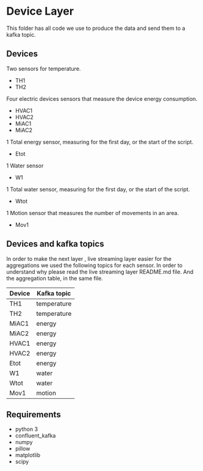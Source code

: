 # Device Layer

This folder has all code we use to produce the data and send them to a kafka topic.

## Devices

Two sensors for temperature.

- TH1
- TH2

Four electric devices sensors that measure the device energy consumption.

- HVAC1
- HVAC2
- MiAC1
- MiAC2

1 Total energy sensor, measuring for the first day, or the start of the script.

- Etot

1 Water sensor

- W1

1 Total water sensor, measuring for the first day, or the start of the script.

- Wtot

1 Motion sensor that measures the number of movements in an area.

- Mov1

## Devices and kafka topics

In order to make the next layer , live streaming layer easier for the aggregations we used the following topics for each sensor. In order to understand why please read the live streaming layer README.md file. And the aggregation table, in the same file.

| Device | Kafka topic |
| ------ | ----------- |
| TH1    | temperature |
| TH2    | temperature |
| MiAC1  | energy      |
| MiAC2  | energy      |
| HVAC1  | energy      |
| HVAC2  | energy      |
| Etot   | energy      |
| W1     | water       |
| Wtot   | water       |
| Mov1   | motion      |

## Requirements

- python 3
- confluent_kafka
- numpy
- pillow
- matplotlib
- scipy
